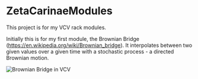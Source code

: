 # ZetaCarinaeModules

This project is for my VCV rack modules.  

Initially this is for my first module, the Brownian Bridge (https://en.wikipedia.org/wiki/Brownian_bridge).  It interpolates between two given values over a given time with a stochastic process - a directed Brownian motion.

![Brownian Bridge in VCV](./BBShot.jpg?raw=true "BB in action")
